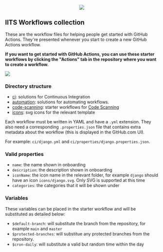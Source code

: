 <p align="center">
  <img src="https://avatars0.githubusercontent.com/u/44036562?s=100&v=4"/> 
</p>

## IITS Workflows collection

These are the workflow files for helping people get started with GitHub Actions.  They're presented whenever you start to create a new GitHub Actions workflow.

**If you want to get started with GitHub Actions, you can use these starter workflows by clicking the "Actions" tab in the repository where you want to create a workflow.**

<img src="https://d3vv6lp55qjaqc.cloudfront.net/items/353A3p3Y2x3c2t2N0c01/Image%202019-08-27%20at%203.25.07%20PM.png" max-width="75%"/>

### Directory structure

* [ci](ci): solutions for Continuous Integration
* [automation](automation): solutions for automating workflows.
* [code-scanning](code-scanning): starter workflows for [Code Scanning](https://github.com/features/security)
* [icons](icons): svg icons for the relevant template

Each workflow must be written in YAML and have a `.yml` extension. They also need a corresponding `.properties.json` file that contains extra metadata about the workflow (this is displayed in the GitHub.com UI).

For example: `ci/django.yml` and `ci/properties/django.properties.json`.

### Valid properties

* `name`: the name shown in onboarding
* `description`: the description shown in onboarding
* `iconName`: the icon name in the relevant folder, for example `django` should have an icon `icons/django.svg`. Only SVG is supported at this time
* `categories`: the categories that it will be shown under

### Variables
These variables can be placed in the starter workflow and will be substituted as detailed below:

* `$default-branch`: will substitute the branch from the repository, for example `main` and `master`
* `$protected-branches`: will substitue any protected branches from the repository.
* `$cron-daily`: will substitute a valid but random time within the day